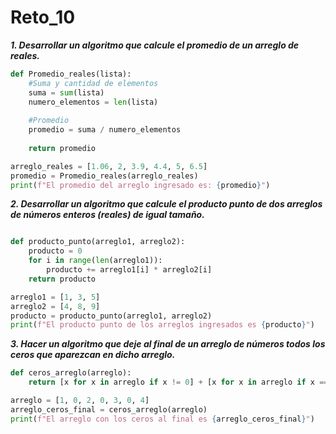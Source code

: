# Reto_10

***1. Desarrollar un algoritmo que calcule el promedio de un arreglo de reales.***


```python
def Promedio_reales(lista):
    #Suma y cantidad de elementos
    suma = sum(lista)
    numero_elementos = len(lista)
    
    #Promedio
    promedio = suma / numero_elementos
    
    return promedio

arreglo_reales = [1.06, 2, 3.9, 4.4, 5, 6.5]
promedio = Promedio_reales(arreglo_reales)
print(f"El promedio del arreglo ingresado es: {promedio}")
```


***2. Desarrollar un algoritmo que calcule el producto punto de dos arreglos de números enteros (reales) de igual tamaño.***

```python

def producto_punto(arreglo1, arreglo2):
	producto = 0
	for i in range(len(arreglo1)):
		producto += arreglo1[i] * arreglo2[i]
	return producto

arreglo1 = [1, 3, 5]
arreglo2 = [4, 8, 9]
producto = producto_punto(arreglo1, arreglo2)
print(f"El producto punto de los arreglos ingresados es {producto}")  

```

***3. Hacer un algoritmo que deje al final de un arreglo de números todos los ceros que aparezcan en dicho arreglo.***



```python
def ceros_arreglo(arreglo):
	return [x for x in arreglo if x != 0] + [x for x in arreglo if x == 0]

arreglo = [1, 0, 2, 0, 3, 0, 4]
arreglo_ceros_final = ceros_arreglo(arreglo)
print(f"El arreglo con los ceros al final es {arreglo_ceros_final}") 

```






